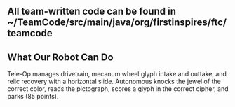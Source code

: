 ## All team-written code can be found in ~/TeamCode/src/main/java/org/firstinspires/ftc/teamcode

## What Our Robot Can Do
Tele-Op manages drivetrain, mecanum wheel glyph intake and outtake, and relic recovery with a horizontal slide. Autonomous  knocks the jewel of the correct color, reads the pictograph, scores a glyph in the correct cipher, and parks (85 points).
